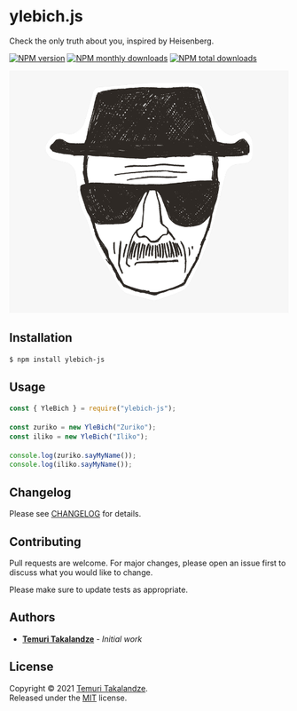 # ylebich.js

Check the only truth about you, inspired by Heisenberg.

[![NPM version](https://img.shields.io/npm/v/ylebich-js.svg?style=flat)](https://www.npmjs.com/package/ylebich-js)
[![NPM monthly downloads](https://img.shields.io/npm/dm/ylebich-js.svg?style=flat)](https://npmjs.org/package/ylebich-js)
[![NPM total downloads](https://img.shields.io/npm/dt/ylebich-js.svg?style=flat)](https://npmjs.org/package/ylebich-js)

![Heisenberg](./.github/assets/heisenberg.png)

## Installation
```bash
$ npm install ylebich-js
```

## Usage

```js
const { YleBich } = require("ylebich-js");

const zuriko = new YleBich("Zuriko");
const iliko = new YleBich("Iliko");

console.log(zuriko.sayMyName());
console.log(iliko.sayMyName());
```

## Changelog

Please see [CHANGELOG](CHANGELOG.md) for details.

## Contributing

Pull requests are welcome. For major changes, please open an issue first to discuss what you would like to change.

Please make sure to update tests as appropriate.

## Authors

- [**Temuri Takalandze**](https://abgeo.dev) - *Initial work*

## License

Copyright © 2021 [Temuri Takalandze](https://abgeo.dev).  
Released under the [MIT](LICENSE) license.
